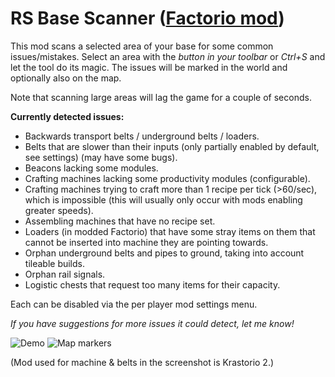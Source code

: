 # RS Base Scanner ([Factorio mod](https://mods.factorio.com/mod/rs-base-scanner))

This mod scans a selected area of your base for some common issues/mistakes. Select an area with the *button in your toolbar* or *Ctrl+S* and let the tool do its magic. The issues will be marked in the world and optionally also on the map.

Note that scanning large areas will lag the game for a couple of seconds.

**Currently detected issues:**

- Backwards transport belts / underground belts / loaders.
- Belts that are slower than their inputs (only partially enabled by default, see settings) (may have some bugs).
- Beacons lacking some modules.
- Crafting machines lacking some productivity modules (configurable).
- Crafting machines trying to craft more than 1 recipe per tick (>60/sec), which is impossible (this will usually only occur with mods enabling greater speeds).
- Assembling machines that have no recipe set.
- Loaders (in modded Factorio) that have some stray items on them that cannot be inserted into machine they are pointing towards.
- Orphan underground belts and pipes to ground, taking into account tileable builds.
- Orphan rail signals.
- Logistic chests that request too many items for their capacity.

Each can be disabled via the per player mod settings menu.

*If you have suggestions for more issues it could detect, let me know!*

![Demo](https://assets-mod.factorio.com/assets/6554d7591a30166ba58421483a20d45cb6faccc9.png)
![Map markers](https://assets-mod.factorio.com/assets/a52eb0b17450aff8666697fc0cc8b0e9d4b03b0a.png)

(Mod used for machine & belts in the screenshot is Krastorio 2.)
